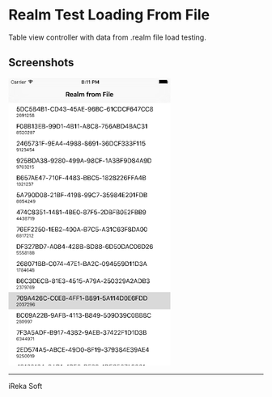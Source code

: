 # Realm Test Loading From File

Table view controller with data from .realm file load testing.

## Screenshots

<img src="sshot.png" alt="alt text" width="320" />


---

iReka Soft